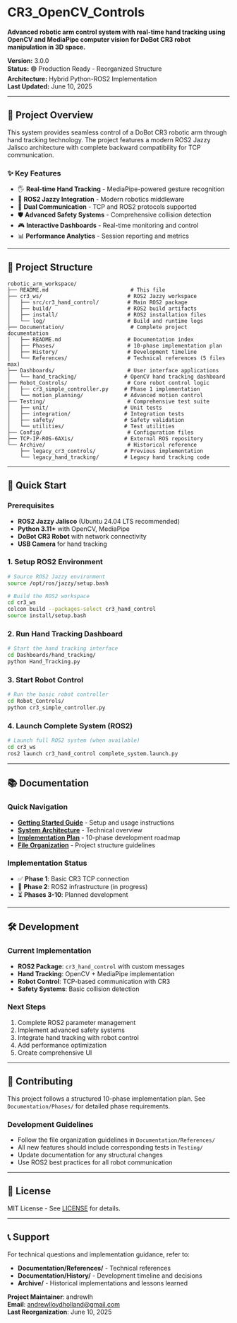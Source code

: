 # CR3_OpenCV_Controls

**Advanced robotic arm control system with real-time hand tracking using OpenCV and MediaPipe computer vision for DoBot CR3 robot manipulation in 3D space.**

**Version:** 3.0.0  
**Status:** 🟢 Production Ready - Reorganized Structure  
**Architecture:** Hybrid Python-ROS2 Implementation  
**Last Updated:** June 10, 2025

---

## 🎯 Project Overview

This system provides seamless control of a DoBot CR3 robotic arm through hand tracking technology. The project features a modern ROS2 Jazzy Jalisco architecture with complete backward compatibility for TCP communication.

### ✨ Key Features
- 🖐️ **Real-time Hand Tracking** - MediaPipe-powered gesture recognition
- 🤖 **ROS2 Jazzy Integration** - Modern robotics middleware
- 🔄 **Dual Communication** - TCP and ROS2 protocols supported
- 🛡️ **Advanced Safety Systems** - Comprehensive collision detection
- 🎮 **Interactive Dashboards** - Real-time monitoring and control
- 📊 **Performance Analytics** - Session reporting and metrics

---

## 📁 Project Structure

```
robotic_arm_workspace/
├── README.md                          # This file
├── cr3_ws/                           # ROS2 Jazzy workspace
│   ├── src/cr3_hand_control/         # Main ROS2 package
│   ├── build/                        # ROS2 build artifacts
│   ├── install/                      # ROS2 installation files
│   └── log/                          # Build and runtime logs
├── Documentation/                     # Complete project documentation
│   ├── README.md                     # Documentation index
│   ├── Phases/                       # 10-phase implementation plan
│   ├── History/                      # Development timeline
│   └── References/                   # Technical references (5 files max)
├── Dashboards/                       # User interface applications
│   └── hand_tracking/               # OpenCV hand tracking dashboard
├── Robot_Controls/                   # Core robot control logic
│   ├── cr3_simple_controller.py     # Phase 1 implementation
│   └── motion_planning/             # Advanced motion control
├── Testing/                          # Comprehensive test suite
│   ├── unit/                        # Unit tests
│   ├── integration/                 # Integration tests
│   ├── safety/                      # Safety validation
│   └── utilities/                   # Test utilities
├── Config/                           # Configuration files
├── TCP-IP-ROS-6AXis/                # External ROS repository
└── Archive/                          # Historical reference
    ├── legacy_cr3_controls/         # Previous implementation
    └── legacy_hand_tracking/        # Legacy hand tracking code
```

---

## 🚀 Quick Start

### Prerequisites
- **ROS2 Jazzy Jalisco** (Ubuntu 24.04 LTS recommended)
- **Python 3.11+** with OpenCV, MediaPipe
- **DoBot CR3 Robot** with network connectivity
- **USB Camera** for hand tracking

### 1. Setup ROS2 Environment
```bash
# Source ROS2 Jazzy environment
source /opt/ros/jazzy/setup.bash

# Build the ROS2 workspace
cd cr3_ws
colcon build --packages-select cr3_hand_control
source install/setup.bash
```

### 2. Run Hand Tracking Dashboard
```bash
# Start the hand tracking interface
cd Dashboards/hand_tracking/
python Hand_Tracking.py
```

### 3. Start Robot Control
```bash
# Run the basic robot controller
cd Robot_Controls/
python cr3_simple_controller.py
```

### 4. Launch Complete System (ROS2)
```bash
# Launch full ROS2 system (when available)
cd cr3_ws
ros2 launch cr3_hand_control complete_system.launch.py
```

---

## 📚 Documentation

### Quick Navigation
- **[Getting Started Guide](Documentation/References/5_Startup_Usage_Reference.md)** - Setup and usage instructions
- **[System Architecture](Documentation/References/4_System_Architecture_Summary.md)** - Technical overview
- **[Implementation Plan](Documentation/10_phase_implementation_plan.md)** - 10-phase development roadmap
- **[File Organization](Documentation/References/3_File_Organization_Guidelines_Enhanced.md)** - Project structure guidelines

### Implementation Status
- ✅ **Phase 1**: Basic CR3 TCP connection
- 🔄 **Phase 2**: ROS2 infrastructure (in progress)
- ⏳ **Phases 3-10**: Planned development

---

## 🛠️ Development

### Current Implementation
- **ROS2 Package**: `cr3_hand_control` with custom messages
- **Hand Tracking**: OpenCV + MediaPipe implementation
- **Robot Control**: TCP-based communication with CR3
- **Safety Systems**: Basic collision detection

### Next Steps
1. Complete ROS2 parameter management
2. Implement advanced safety systems
3. Integrate hand tracking with robot control
4. Add performance optimization
5. Create comprehensive UI

---

## 🤝 Contributing

This project follows a structured 10-phase implementation plan. See `Documentation/Phases/` for detailed phase requirements.

### Development Guidelines
- Follow the file organization guidelines in `Documentation/References/`
- All new features should include corresponding tests in `Testing/`
- Update documentation for any structural changes
- Use ROS2 best practices for all robot communication

---

## 📄 License

MIT License - See [LICENSE](TCP-IP-ROS-6AXis/LICENSE) for details.

---

## 📞 Support

For technical questions and implementation guidance, refer to:
- **Documentation/References/** - Technical references
- **Documentation/History/** - Development timeline and decisions
- **Archive/** - Historical implementations and lessons learned

**Project Maintainer**: andrewlh  
**Email**: andrewlloydholland@gmail.com  
**Last Reorganization**: June 10, 2025
